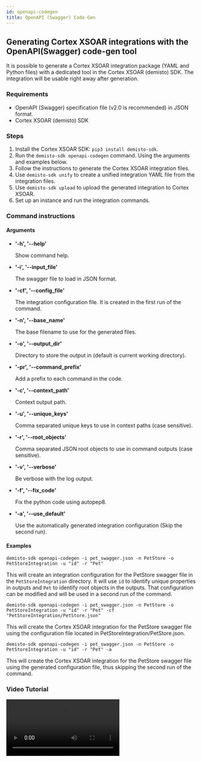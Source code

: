 ```yaml
---
id: openapi-codegen
title: OpenAPI (Swagger) Code-Gen
---
```


## Generating Cortex XSOAR integrations with the OpenAPI(Swagger) code-gen tool
It is possible to generate a Cortex XSOAR integration package (YAML and Python files) with a dedicated tool in the Cortex XSOAR (demisto) SDK.
The integration will be usable right away after generation.

### Requirements
* OpenAPI (Swagger) specification file (v2.0 is recommended) in JSON format.
* Cortex XSOAR (demisto) SDK 

### Steps
1. Install the Cortex XSOAR SDK: `pip3 install demisto-sdk`.
2. Run the `demisto-sdk openapi-codegen` command. Using the arguments and examples below. 
3. Follow the instructions to generate the Cortex XSOAR integration files.
4. Use `demisto-sdk unify` to create a unified integration YAML file from the integration files.
5. Use `demisto-sdk upload` to upload the generated integration to Cortex XSOAR.
6. Set up an instance and run the integration commands.

### Command instructions

#### Arguments

* **'-h', '--help'**

    Show command help.

* **'-i', '--input_file'**

    The swagger file to load in JSON format.

* **'-cf', '--config_file'**

    The integration configuration file. It is created in the first run of the command.

* **'-n', '--base_name'**

    The base filename to use for the generated files.

* **'-o', '--output_dir'**

    Directory to store the output in (default is current working directory).

* **'-pr', '--command_prefix'**

    Add a prefix to each command in the code.

* **'-c', '--context_path'**

    Context output path.

* **'-u', '--unique_keys'**

    Comma separated unique keys to use in context paths (case sensitive).

* **'-r', '--root_objects'**

    Comma separated JSON root objects to use in command outputs (case sensitive).

* **'-v', '--verbose'**

    Be verbose with the log output.

* **'-f', '--fix_code'**

    Fix the python code using autopep8.

* **'-a', '--use_default'**

    Use the automatically generated integration configuration (Skip the second run).

#### Examples
```
demisto-sdk openapi-codegen -i pet_swagger.json -n PetStore -o PetStoreIntegration -u "id" -r "Pet"
```

This will create an integration configuration for the PetStore swagger file in the `PetStoreIntegration` directory.
It will use `id` to identify unique properties in outputs and `Pet` to identify root objects in the outputs.
That configuration can be modified and will be used in a second run of the command.
<br/>
```
demisto-sdk openapi-codegen -i pet_swagger.json -n PetStore -o PetStoreIntegration -u "id" -r "Pet" -cf "PetStoreIntegration/PetStore.json"
```

This will create the Cortex XSOAR integration for the PetStore swagger file using the configuration file located in PetStoreIntegration/PetStore.json.
<br/>
 ```
demisto-sdk openapi-codegen -i pet_swagger.json -n PetStore -o PetStoreIntegration -u "id" -r "Pet" -a
```

This will create the Cortex XSOAR integration for the PetStore swagger file using the generated configuration file, thus skipping the second run of the command.


### Video Tutorial
<video controls>
    <source src="https://github.com/demisto/content-assets/raw/master/Assets/OpenAPICodegen/openapicodegen.mp4"
            type="video/mp4"/>
    Sorry, your browser doesn't support embedded videos. You can download the video at: https://github.com/demisto/content-assets/raw/master/Assets/OpenAPICodegen/openapicodegen.mp4 
</video>
